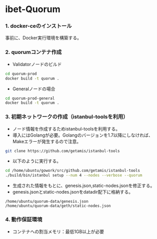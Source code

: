 # ibet-Quorum

### 1. docker-ceのインストール
事前に、Docker実行環境を構築する。


### 2. quorumコンテナ作成

* Validatorノードのビルド

```bash
cd quorum-prod
docker build -t quorum .
```

* Generalノードの場合

```bash
cd quorum-prod-general
docker build -t quorum .
```


### 3. 初期ネットワークの作成（istanbul-toolsを利用）
* ノード情報を作成するためistanbul-toolsを利用する。
* 導入にはGolangが必要。Golangのバージョンを1.7以降にしなければ、Makeエラーが発生するので注意。

```bash
git clone https://github.com/getamis/istanbul-tools
```

* 以下のように実行する。

```bash
cd /home/ubuntu/gowork/src/github.com/getamis/istanbul-tools
./build/bin/istanbul setup --num 4 --nodes --verbose --quorum
```

* 生成された情報をもとに、genesis.json,static-nodes.jsonを修正する。
* genesis.jsonとstatic-nodes.jsonをdatadir配下に格納する。

```
/home/ubuntu/quorum-data/genesis.json
/home/ubuntu/quorum-data/geth/static-nodes.json
```

### 4. 動作保証環境
* コンテナへの割当メモリ：最低1GB以上が必要
